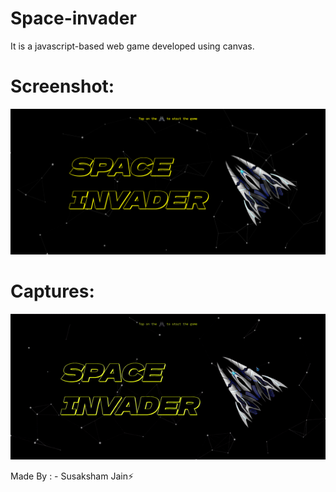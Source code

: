 # Space-invader

It is a javascript-based web game developed using canvas.

# Screenshot:

<p align="center" >
       <img src="./image/LandingPage.png"/ width ="900">  <br />
</p>

# Captures:

<p align="center">
<img src="./image/preview.gif" width="900" />
       </p>
Made By : - Susaksham Jain⚡
